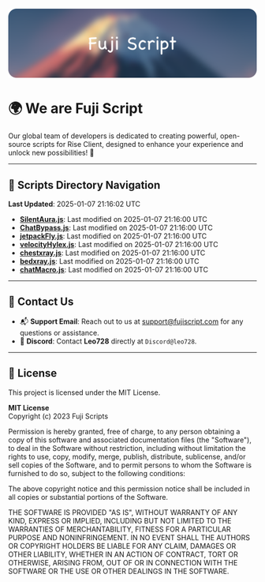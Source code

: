 ![Banner](.github/b.webp)

# 🌍 **We are Fuji Script**

Our global team of developers is dedicated to creating powerful, open-source scripts for Rise Client, designed to enhance your experience and unlock new possibilities! 🌟

---
<!-- SCRIPTS_NAVIGATION_START -->
## 📂 **Scripts Directory Navigation**

**Last Updated**: 2025-01-07 21:16:02 UTC

- **[SilentAura.js](scripts/SilentAura.js)**: Last modified on 2025-01-07 21:16:00 UTC
- **[ChatBypass.js](scripts/ChatBypass.js)**: Last modified on 2025-01-07 21:16:00 UTC
- **[jetpackFly.js](scripts/jetpackFly.js)**: Last modified on 2025-01-07 21:16:00 UTC
- **[velocityHylex.js](scripts/velocityHylex.js)**: Last modified on 2025-01-07 21:16:00 UTC
- **[chestxray.js](scripts/chestxray.js)**: Last modified on 2025-01-07 21:16:00 UTC
- **[bedxray.js](scripts/bedxray.js)**: Last modified on 2025-01-07 21:16:00 UTC
- **[chatMacro.js](scripts/chatMacro.js)**: Last modified on 2025-01-07 21:16:00 UTC

<!-- SCRIPTS_NAVIGATION_END -->

---

## 💬 **Contact Us**  
- 📬 **Support Email**: Reach out to us at [support@fujiscript.com](mailto:support@fujiscript.com) for any questions or assistance.  
- 💬 **Discord**: Contact **Leo728** directly at `Discord@leo728`.

---

## 📜 **License**

This project is licensed under the MIT License.  

**MIT License**  
Copyright (c) 2023 Fuji Scripts  

Permission is hereby granted, free of charge, to any person obtaining a copy of this software and associated documentation files (the "Software"), to deal in the Software without restriction, including without limitation the rights to use, copy, modify, merge, publish, distribute, sublicense, and/or sell copies of the Software, and to permit persons to whom the Software is furnished to do so, subject to the following conditions:  

The above copyright notice and this permission notice shall be included in all copies or substantial portions of the Software.  

THE SOFTWARE IS PROVIDED "AS IS", WITHOUT WARRANTY OF ANY KIND, EXPRESS OR IMPLIED, INCLUDING BUT NOT LIMITED TO THE WARRANTIES OF MERCHANTABILITY, FITNESS FOR A PARTICULAR PURPOSE AND NONINFRINGEMENT. IN NO EVENT SHALL THE AUTHORS OR COPYRIGHT HOLDERS BE LIABLE FOR ANY CLAIM, DAMAGES OR OTHER LIABILITY, WHETHER IN AN ACTION OF CONTRACT, TORT OR OTHERWISE, ARISING FROM, OUT OF OR IN CONNECTION WITH THE SOFTWARE OR THE USE OR OTHER DEALINGS IN THE SOFTWARE.  
